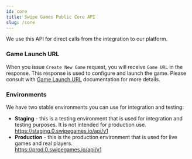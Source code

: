 ```yaml
---
id: core
title: Swipe Games Public Core API
slug: /core
---
```


We use this API for direct calls from the integration to our platform.

### Game Launch URL

When you issue `Create New Game` request, you will receive `Game URL` in the response. This response is used to configure and launch the game.
Please consult with [Game Launch URL](game-launch-url.md) documentation for more details.

### Environments

We have two stable environments you can use for integration and testing:

-   **Staging** - this is a testing environment that is used for integration and testing purposes. It is not intended for production use.  
    https://staging.0.swipegames.io/api/v1
-   **Production** - this is the production environment that is used for live games and real players.  
    https://prod.0.swipegames.io/api/v1
